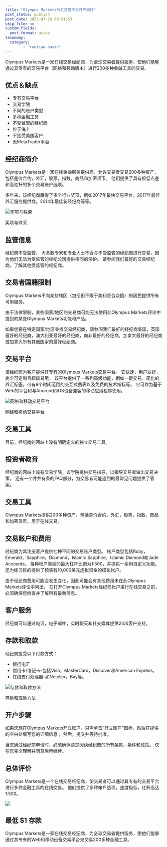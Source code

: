 ```yaml
---
title: "Olympus Markets外汇交易平台开户测评"
post_status: publish
post_date: 2023-07-16 09:21:53
skip_file: no
custom_fields: 
  post-format: aside
taxonomy:
  category:
        - "toutiao-basic"
---
```


Olympus Markets是一家在线交易经纪商，为全球交易者提供服务，使他们能够通过其专有的交易平台（网络和移动版本）进行200多种金融工具的交易。

## 优点＆缺点

- 专有交易平台
- 交易学院
- 不同的账户类型
- 多种金融工具
- 不受监管的经纪商
- 位于海上
- 不接受美国客户
- 无MetaTrader平台

## 经纪商简介

Olympus Markets是一家在线金融服务提供商，允许交易者交易200多种资产，包括差价合约，外汇，股票，指数，商品和加密货币。 他们提供了具有极低点差和高杠杆的多个交易账户选项。

多年来，该经纪商赢得了多个行业奖项，例如2017年最快交易平台，2017年最佳外汇服务提供商，2014年最佳新经纪商等等。

![奖项与殊荣](https://cdn.fendou.la/funstoutiao/2020/11/Olympus-Markets-Review-Awards-Recognitions-1024x422.jpg "奖项与殊荣")

奖项与殊荣

## 监管信息

经纪商不受监管。 大多数专家和专业人士不会与不受监管的经纪商进行交易，因为他们无法为受监管的经纪公司提供相同的保护。 请参阅我们最好的交易经纪商，了解其他受监管的经纪商。

## 交易者国籍限制

Olympus Markets不向某些辖区（包括但不限于美利坚合众国）的居民提供所有可用服务。

由于法律限制，某些国家/地区的交易商可能无法使用此Olympus Markets评论中提到的某些Olympus Markets功能和产品。

如果您要在特定国家/地区寻找交易经纪商，请参阅我们最好的经纪商美国，英国最好的经纪商，澳大利亚最好的经纪商，南非最好的经纪商，加拿大最好的经纪商或加拿大所有其他国家的最好经纪商。

## 交易平台

该经纪商为客户提供其专有的Olympus Markets交易平台。 它快速，用户友好，完全可定制且超级易用。 该平台提供了一系列高级功能，例如一键交易，简化的外汇标签，带有9个时间范围的交互式图表以及免费的技术指标等。 它可作为基于Web的平台和与Android和iOS设备兼容的移动应用程序使用。

![网络和移动交易平台](https://cdn.fendou.la/funstoutiao/2020/11/Olympus-Markets-Review-Web-Mobile-Trading-Platform.jpg "网络和移动交易平台")

网络和移动交易平台

## 交易工具

目前，经纪商的网站上没有明确定义的独立交易工具。

## 投资者教育

经纪商的网站上设有交易学院，该学院提供交易指导，以指导交易者做出交易决策。 还有一个井井有条的FAQ部分，为交易者可能遇到的最常见问题提供了答案。

## 交易工具

Olympus Markets提供200多种资产，包括差价合约，外汇，股票，指数，商品和加密货币，用于在线交易。

## 交易账户和费用

经纪商为其注册客户提供七种不同的交易账户类型。 帐户类型包括Ruby，Emerald，Sapphire，Diamond，Islamic Sapphire，Islamic Diamond和Jade Accounts。 每种帐户类型的最大杠杆比例为1:500，并提供一系列自定义功能。 还为练习目的提供了预装有10,000美元虚拟资金的模拟帐户。

由于经纪商费用可能会发生变化，因此可能会有其他费用未在此Olympus Markets评论中列出。 在打开Olympus Markets经纪商帐户进行在线交易之前，必须确保您检查并了解所有最新信息。

## 客户服务

经纪商可以通过电话，电子邮件，实时聊天和社交媒体提供24/6客户支持。

## 存款和取款

经纪商接受以下付款方式：

- 银行电汇
- 信用卡/借记卡-包括Visa，MasterCard，Discover和American Express。
- 在线支付处理器-如Neteller，Bay等。

![存款和取款方法](https://cdn.fendou.la/funstoutiao/2020/11/Olympus-Markets-Review-Deposit-Withdrawal-Methods-1024x185.jpg "存款和取款方法")

存款和取款方法

## 开户步骤

如果您想在Olympus Markets开立账户，只需单击“开立账户”图标，然后在提供的空白处填写您的详细信息； 然后，提交并等待批准。

当您通过经纪商申请时，必须确保清楚阅读经纪商的所有条款，条件和政策。 仅在您完全理解并同意后再继续。

## 总体评价

Olympus Markets是一个在线交易经纪商，使交易者可以通过其专有的交易平台进行多种金融工具的在线交易。 他们提供了多种帐户选项，速度极低，杠杆高达1:500。

![](https://cdn.fendou.la/funstoutiao/2020/11/Olympus-Markets-Logo.png)

## 最低 $1 存款

Olympus Markets是一家在线交易经纪商，为全球交易者提供服务，使他们能够通过其专有的Web和移动设备交易平台来交易200多种金融工具。
